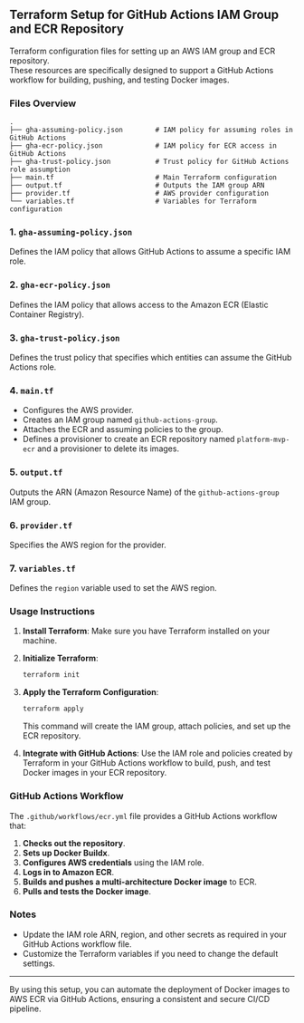 ## Terraform Setup for GitHub Actions IAM Group and ECR Repository

Terraform configuration files for setting up an AWS IAM group and ECR repository.     
These resources are specifically designed to support a GitHub Actions workflow for building, pushing, and testing Docker images.

### Files Overview

```plaintext
.
├── gha-assuming-policy.json        # IAM policy for assuming roles in GitHub Actions
├── gha-ecr-policy.json             # IAM policy for ECR access in GitHub Actions
├── gha-trust-policy.json           # Trust policy for GitHub Actions role assumption
├── main.tf                         # Main Terraform configuration
├── output.tf                       # Outputs the IAM group ARN
├── provider.tf                     # AWS provider configuration
└── variables.tf                    # Variables for Terraform configuration
```

### 1. `gha-assuming-policy.json`
Defines the IAM policy that allows GitHub Actions to assume a specific IAM role.

### 2. `gha-ecr-policy.json`
Defines the IAM policy that allows access to the Amazon ECR (Elastic Container Registry).

### 3. `gha-trust-policy.json`
Defines the trust policy that specifies which entities can assume the GitHub Actions role.

### 4. `main.tf`
- Configures the AWS provider.
- Creates an IAM group named `github-actions-group`.
- Attaches the ECR and assuming policies to the group.
- Defines a provisioner to create an ECR repository named `platform-mvp-ecr` and a provisioner to delete its images.

### 5. `output.tf`
Outputs the ARN (Amazon Resource Name) of the `github-actions-group` IAM group.

### 6. `provider.tf`
Specifies the AWS region for the provider.

### 7. `variables.tf`
Defines the `region` variable used to set the AWS region.

### Usage Instructions

1. **Install Terraform**: Make sure you have Terraform installed on your machine.

2. **Initialize Terraform**:
   ```bash
   terraform init
   ```

3. **Apply the Terraform Configuration**:
   ```bash
   terraform apply
   ```
   This command will create the IAM group, attach policies, and set up the ECR repository.

4. **Integrate with GitHub Actions**:
   Use the IAM role and policies created by Terraform in your GitHub Actions workflow to build, push, and test Docker images in your ECR repository.

### GitHub Actions Workflow

The `.github/workflows/ecr.yml` file provides a GitHub Actions workflow that:

1. **Checks out the repository**.
2. **Sets up Docker Buildx**.
3. **Configures AWS credentials** using the IAM role.
4. **Logs in to Amazon ECR**.
5. **Builds and pushes a multi-architecture Docker image** to ECR.
6. **Pulls and tests the Docker image**.

### Notes

- Update the IAM role ARN, region, and other secrets as required in your GitHub Actions workflow file.
- Customize the Terraform variables if you need to change the default settings.

---

By using this setup, you can automate the deployment of Docker images to AWS ECR via GitHub Actions, ensuring a consistent and secure CI/CD pipeline.

